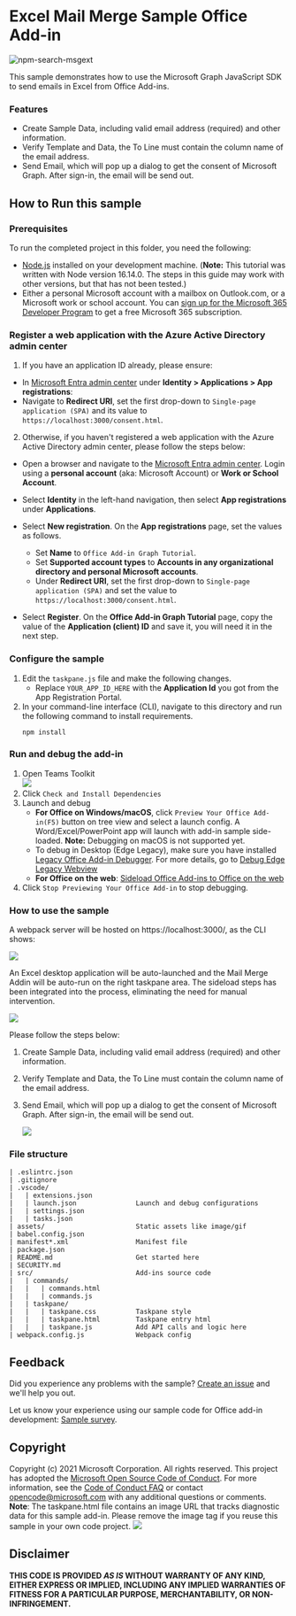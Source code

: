 # Excel Mail Merge Sample Office Add-in

![npm-search-msgext](assets/sampleDemo.gif)

This sample demonstrates how to use the Microsoft Graph JavaScript SDK to send emails in Excel from Office Add-ins.

### Features
- Create Sample Data, including valid email address (required) and other information.
- Verify Template and Data, the To Line must contain the column name of the email address.
- Send Email, which will pop up a dialog to get the consent of Microsoft Graph. After sign-in, the email will be send out.

## How to Run this sample

### Prerequisites
To run the completed project in this folder, you need the following:
- [Node.js](https://nodejs.org) installed on your development machine. (**Note:** This tutorial was written with Node version 16.14.0. The steps in this guide may work with other versions, but that has not been tested.)
- Either a personal Microsoft account with a mailbox on Outlook.com, or a Microsoft work or school account. You can [sign up for the Microsoft 365 Developer Program](https://developer.microsoft.com/microsoft-365/dev-program) to get a free Microsoft 365 subscription.

### Register a web application with the Azure Active Directory admin center
1. If you have an application ID already, please ensure: 

- In [Microsoft Entra admin center](https://aad.portal.azure.com) under **Identity > Applications > App registrations**: 
- Navigate to **Redirect URI**, set the first drop-down to `Single-page application (SPA)` and its value to `https://localhost:3000/consent.html`.

2. Otherwise, if you haven't registered a web application with the Azure Active Directory admin center, please follow the steps below:

- Open a browser and navigate to the [Microsoft Entra admin center](https://aad.portal.azure.com). Login using a **personal account** (aka: Microsoft Account) or **Work or School Account**.

- Select **Identity** in the left-hand navigation, then select **App registrations** under **Applications**.
- Select **New registration**. On the **App registrations** page, set the values as follows.
    - Set **Name** to `Office Add-in Graph Tutorial`.
    - Set **Supported account types** to **Accounts in any organizational directory and personal Microsoft accounts**.
    - Under **Redirect URI**, set the first drop-down to `Single-page application (SPA)` and set the value to `https://localhost:3000/consent.html`.

- Select **Register**. On the **Office Add-in Graph Tutorial** page, copy the value of the **Application (client) ID** and save it, you will need it in the next step.


### Configure the sample

1. Edit the `taskpane.js` file and make the following changes.
    - Replace `YOUR_APP_ID_HERE` with the **Application Id** you got from the App Registration Portal.
1. In your command-line interface (CLI), navigate to this directory and run the following command to install requirements.
    ```
    npm install
    ```

### Run and debug the add-in
1. Open Teams Toolkit
<br>![](./assets/toolkit_development.png)
2. Click `Check and Install Dependencies`
3. Launch and debug
    * **For Office on Windows/macOS**, click `Preview Your Office Add-in(F5)` button on tree view and select a launch config. A Word/Excel/PowerPoint app will launch with add-in sample side-loaded. **Note:** Debugging on macOS is not supported yet.
    * To debug in Desktop (Edge Legacy), make sure you have installed [Legacy Office Add-in Debugger](vscode:extension/msoffice.microsoft-office-add-in-debugger). For more details, go to [Debug Edge Legacy Webview](https://learn.microsoft.com/office/dev/add-ins/testing/debug-with-vs-extension)
    * **For Office on the web**: [Sideload Office Add-ins to Office on the web](https://learn.microsoft.com/office/dev/add-ins/testing/sideload-office-add-ins-for-testing)
4. Click `Stop Previewing Your Office Add-in` to stop debugging.

### How to use the sample

A webpack server will be hosted on https://localhost:3000/, as the CLI shows:

![](./assets/webpack.png)

An Excel desktop application will be auto-launched and the Mail Merge Addin will be auto-run on the right taskpane area. The sideload steps has been integrated into the process, eliminating the need for manual intervention.

![](./assets/taskpane.png)

Please follow the steps below:

1. Create Sample Data, including valid email address (required) and other information.

2. Verify Template and Data, the To Line must contain the column name of the email address.

3. Send Email, which will pop up a dialog to get the consent of Microsoft Graph. After sign-in, the email will be send out.

    ![](./assets/mail.png)

### File structure
```
| .eslintrc.json
| .gitignore
| .vscode/
|   | extensions.json
|   | launch.json               Launch and debug configurations
|   | settings.json             
|   | tasks.json                
| assets/                       Static assets like image/gif
| babel.config.json
| manifest*.xml                 Manifest file
| package.json                  
| README.md                     Get started here
| SECURITY.md
| src/                          Add-ins source code
|   | commands/
|   |   | commands.html
|   |   | commands.js
|   | taskpane/
|   |   | taskpane.css          Taskpane style
|   |   | taskpane.html         Taskpane entry html
|   |   | taskpane.js           Add API calls and logic here
| webpack.config.js             Webpack config
```

## Feedback
Did you experience any problems with the sample? [Create an issue]( https://github.com/OfficeDev/Word-Scenario-based-Add-in-Samples/issues/new) and we'll help you out.

Let us know your experience using our sample code for Office add-in development: [Sample survey](https://aka.ms/OfficeDevSampleSurvey).

## Copyright
Copyright (c) 2021 Microsoft Corporation. All rights reserved.
This project has adopted the [Microsoft Open Source Code of Conduct](https://opensource.microsoft.com/codeofconduct/). For more information, see the [Code of Conduct FAQ](https://opensource.microsoft.com/codeofconduct/faq/) or contact [opencode@microsoft.com](mailto:opencode@microsoft.com) with any additional questions or comments.
<br>**Note**: The taskpane.html file contains an image URL that tracks diagnostic data for this sample add-in. Please remove the image tag if you reuse this sample in your own code project.
<img src="https://pnptelemetry.azurewebsites.net/pnp-officeaddins/samples/word-add-in-aigc">

## Disclaimer
**THIS CODE IS PROVIDED *AS IS* WITHOUT WARRANTY OF ANY KIND, EITHER EXPRESS OR IMPLIED, INCLUDING ANY IMPLIED WARRANTIES OF FITNESS FOR A PARTICULAR PURPOSE, MERCHANTABILITY, OR NON-INFRINGEMENT.**
